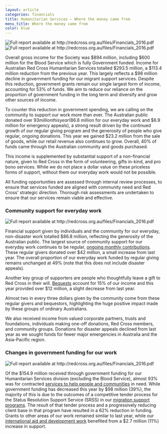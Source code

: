 ```yaml
---
layout: article
categories: financials
title: Humanitarian Services – Where the money came from
menu_title: Where the money came from
color: blue
---
```


<img src="{{site.baseurl}}/img/finance/finance-from-pie.jpg" class="hidden-xs hidden-sm img-responsive finance" alt="Full report available at http://redcross.org.au/files/Financials_2016.pdf">
<img src="{{site.baseurl}}/img/finance/finance-from-pie-full.jpg" class="visible-xs visible-sm img-responsive finance" alt="Full report available at http://redcross.org.au/files/Financials_2016.pdf">

Overall gross income for the Society was $894 million, including $600 million for the Blood Service which is fully Government funded. Income for Australian Red Cross Humanitarian Services totalled $293.5 million, a $113.4 million reduction from the previous year. This largely reflects a $98 million decline in government funding for our migrant support services. Despite this reduction, government grants remain our single largest form of income, accounting for 53% of funds. We aim to reduce our reliance on the proportion of government funding in the long term and diversify and grow other sources of income.

To counter this reduction in government spending, we are calling on the community to support our work more than ever. The Australian public donated over $93 million this year ($86.8 million for our everyday work and $6.9 million for emergency appeals), a strong result driven by the continued growth of our regular giving program and the generosity of people who give regular, ongoing donations. This year we gained $23.2 million from the sale of goods, while our retail revenue also continues to grow. Overall, 40% of funds came through the Australian community and goods purchased.

This income is supplemented by substantial support of a non-financial nature, given to Red Cross in the form of volunteering, gifts in-kind, and pro bono services. While we do not place a dollar value on these priceless forms of support, without them our everyday work would not be possible.

All funding opportunities are assessed through internal review processes, to ensure that services funded are aligned with community need and Red Cross' strategic direction. Thorough risk assessments are undertaken to ensure that our services remain viable and effective.

### Community support for everyday work

<img src="{{site.baseurl}}/img/finance/finance-from-bar-1.jpg" class="img-responsive financial-graph" alt="Full report available at http://redcross.org.au/files/Financials_2016.pdf">

Financial support given by individuals and the community for our everyday, non-disaster work totalled $86.8 million, reflecting the generosity of the Australian public. The largest source of community support for our everyday work continues to be regular, [ongoing monthly contributions](http://www.redcross.org.au/monthly-donation.aspx). These regular givers donated over $42 million, a small increase from last year. The overall proportion of our everyday work funded by regular giving remains unchanged at 49% (note that this does not include disaster appeals).

Another key group of supporters are people who thoughtfully leave a gift to Red Cross in their will. [Bequests](http://www.redcross.org.au/bequests.aspx) account for 15% of our income and this year provided over $12 million, a slight decrease from last year.

Almost two in every three dollars given by the community come from these regular givers and bequestors, highlighting the huge positive impact made by these groups of ordinary Australians.

We also received income from valued corporate partners, trusts and foundations, individuals making one-off donations, Red Cross members, and community groups. Donations for disaster appeals declined from last year as we sought funds for fewer major emergencies in Australia and the Asia-Pacific region.

### Changes in government funding for our work

<img src="{{site.baseurl}}/img/finance/finance-from-bar-2.jpg" class="img-responsive financial-graph" alt="Full report available at http://redcross.org.au/files/Financials_2016.pdf">

Of the $154.9 million received through government funding for our Humanitarian Services division (excluding the Blood Service), almost 93% was for contracted [services to help people and communities](http://www.redcross.org.au/how-we-help.aspx) in need. While government funding has decreased this year by $98 million (39%), the majority of this is due to the outcomes of a competitive tender process for the Status Resolution Support Service (SRSS) in our [migration support programs](http://www.redcross.org.au/migration-support.aspx). The result of that tender process and a progressively reducing client base in that program have resulted in a 62% reduction in funding. Grants to other areas of our work remained similar to last year, while our [international aid and development work](http://www.redcross.org.au/international-aid.aspx) benefited from a $2.7 million (11%) increase in support.
